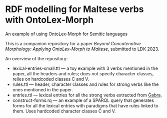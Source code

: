 # RDF modelling for Maltese verbs with OntoLex-Morph
An example of using OntoLex-Morph for Semitic languages

This is a companion repository for a paper _Beyond Concatenative Morphology: Applying OntoLex-Morph to Maltese_, submitted to LDK 2023.

An overview of the repository:
* lexical-entries-small.ttl — a toy example with 3 verbs mentioned in the paper, all the headers and rules; does not specify character classes, relies on hardcoded classes C and V.
* rules.ttl — header, character classes and rules for strong verbs like the ones mentioned in the paper.
* entries.ttl — lexical entries for all the strong verbs extracted from [Ġabra](https://mlrs.research.um.edu.mt/resources/gabra/).
* construct-forms.rq — an example of a SPARQL query that generates forms for all the lexical entries with paradigms that have rules linked to them. Uses hardcoded character classes C and V.

